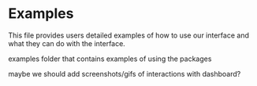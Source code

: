 # Examples

This file provides users detailed examples of how to use our interface and what they can do with the interface.

examples folder that contains examples of using the packages

maybe we should add screenshots/gifs of interactions with dashboard?
